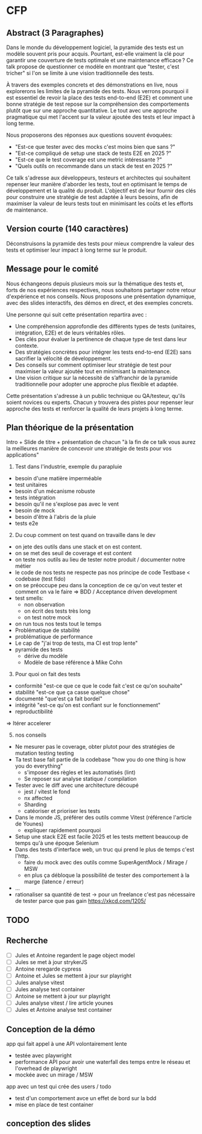 # CFP

## Abstract (3 Paragraphes)

Dans le monde du développement logiciel, la pyramide des tests est un modèle souvent pris pour acquis. 
Pourtant, est-elle vraiment la clé pour garantir une couverture de tests optimale et une maintenance efficace ?
Ce talk propose de questionner ce modèle en montrant que "tester, c'est tricher" si l'on se limite à une vision traditionnelle des tests.

À travers des exemples concrets et des démonstrations en live, nous explorerons les limites de la pyramide des tests. 
Nous verrons pourquoi il est essentiel de revoir la place des tests end-to-end (E2E) et comment une bonne stratégie de test repose sur la compréhension des comportements plutôt que sur une approche quantitative.
Le tout avec une approche pragmatique qui met l'accent sur la valeur ajoutée des tests et leur impact à long terme.

Nous proposerons des réponses aux questions souvent évoquées:
- "Est-ce que tester avec des mocks c'est moins bien que sans ?"
- "Est-ce compliqué de setup une stack de tests E2E en 2025 ?"
- "Est-ce que le test coverage est une metric intéressante ?"
- "Quels outils on recommande dans un stack de test en 2025 ?"

Ce talk s'adresse aux développeurs, testeurs et architectes qui souhaitent repenser leur manière d'aborder les tests, tout en optimisant le temps de développement et la qualité du produit.
L'objectif est de leur fournir des clés pour construire une stratégie de test adaptée à leurs besoins, afin de maximiser la valeur de leurs tests tout en minimisant les coûts et les efforts de maintenance.

## Version courte (140 caractères)

Déconstruisons la pyramide des tests pour mieux comprendre la valeur des tests et optimiser leur impact à long terme sur le produit.

## Message pour le comité 

Nous échangeons depuis plusieurs mois sur la thématique des tests et, forts de nos expériences respectives, nous souhaitons partager notre retour d'expérience et nos conseils. Nous proposons une présentation dynamique, avec des slides interactifs, des démos en direct, et des exemples concrets.

Une personne qui suit cette présentation repartira avec :

- Une compréhension approfondie des différents types de tests (unitaires, intégration, E2E) et de leurs véritables rôles.
- Des clés pour évaluer la pertinence de chaque type de test dans leur contexte.
- Des stratégies concrètes pour intégrer les tests end-to-end (E2E) sans sacrifier la vélocité de développement.
- Des conseils sur comment optimiser leur stratégie de test pour maximiser la valeur ajoutée tout en minimisant la maintenance.
- Une vision critique sur la nécessité de s’affranchir de la pyramide traditionnelle pour adopter une approche plus flexible et adaptée.

Cette présentation s'adresse à un public technique ou QA/testeur, qu'ils soient novices ou experts. 
Chacun y trouvera des pistes pour repenser leur approche des tests et renforcer la qualité de leurs projets à long terme.

## Plan théorique de la présentation


Intro + Slide de titre + présentation de chacun
"à la fin de ce talk vous aurez la meilleures manière de concevoir une stratégie de tests pour vos applications"

1) Test dans l'industrie, exemple du parapluie

- besoin d'une matière imperméable
- test unitaires
- besoin d'un mécanisme robuste
- tests intégration
- besoin qu'il ne s'explose pas avec le vent
- besoin de mock
- besoin d'être à l'abris de la pluie
- tests e2e

2) Du coup comment on test quand on travaille dans le dev

- on jete des outils dans une stack et on est content.
- on se met des seuil de coverage et est content
- on teste nos outils au lieu de tester notre produit / documenter notre métier
- le code de nos tests ne respecte pas nos principe de code Testbase < codebase (test fido)
- on se préoccupe peu dans la conception de ce qu'on veut tester et comment on va le faire => BDD / Acceptance driven development
- test smells:
  - non observation
  - on écrit des tests très long
  - on test notre mock
- on run tous nos tests tout le temps
- Problématique de stabilité
- problématique de performance
- Le cap de "j'ai trop de tests, ma CI est trop lente"
- pyramide des tests
  - dérive du modèle
  - Modèle de base référence à Mike Cohn

3) Pour quoi on fait des tests

- conformité "est-ce que ce que le code fait c'est ce qu'on souhaite"
- stabilité "est-ce que ça casse quelque chose"
- documenté "que'est ça fait bordel"
- intégrité "est-ce qu'on est confiant sur le fonctionnement"
- reproductibilité
  
 => Itérer accelerer

5) nos conseils

- Ne mesurer pas le coverage, obter plutot pour des stratégies de mutation testing testing
- Ta test base fait partie de la codebase "how you do one thing is how you do everything"
  - s'imposer des règles et les automatisés (lint)
  - Se reposer sur analyse statique / compilation
- Tester avec le diff avec une architecture découpé
  - jest / vitest le fond
  - nx affected
  - Sharding
  - catéoriser et prioriser les tests
- Dans le monde JS, préférer des outils comme Vitest (référence l'article de Younes)
  - expliquer rapidement pourquoi
- Setup une stack E2E est facile 2025 et les tests mettent beaucoup de temps qu'à une époque Selenium
- Dans des tests d'interface web, un truc qui prend le plus de temps c'est l'http.
  - faire du mock avec des outils comme SuperAgentMock / Mirage / MSW 
  - en plus ça débloque la possibilité de tester des comportement à la marge (latence / erreur)
- ...
- rationaliser sa quantité de test -> pour un freelance c'est pas nécessaire de tester parce que pas gain https://xkcd.com/1205/


## TODO


## Recherche

- [ ] Jules et Antoine regardent le page object model
- [ ] Jules se met à jour strykerJS
- [ ] Antoine reregarde cypress
- [ ] Antoine et Jules se mettent à jour sur playright
- [ ] Jules analyse vitest
- [ ] Jules analyse test container
- [ ] Antoine se mettent à jour sur playright
- [ ] Jules analyse vitest / lire article younes
- [ ] Jules et Antoine analyse test container

## Conception de la démo
app qui fait appel à une API volontairement lente
- testée avec playwright
- performance API pour avoir une waterfall des temps entre le réseau et l'overhead de playwright
- mockée avec un mirage / MSW

app avec un test qui crée des users / todo
- test d'un comportement avce un effet de bord sur la bdd
- mise en place de test container

## conception des slides



